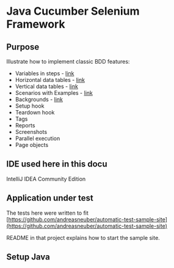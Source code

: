 # Java Cucumber Selenium Framework

## Purpose

Illustrate how to implement classic BDD features:

- Variables in steps - [link](https://github.com/andreasneuber/java-cucumber-selenium-framework/blob/master/src/test/resources/features/ConvertCelsius.feature)
- Horizontal data tables - [link](https://github.com/andreasneuber/java-cucumber-selenium-framework/blob/master/src/test/resources/features/Login.feature)
- Vertical data tables - [link](https://github.com/andreasneuber/java-cucumber-selenium-framework/blob/master/src/test/resources/features/ProvideYourDetails.feature)
- Scenarios with Examples - [link](https://github.com/andreasneuber/java-cucumber-selenium-framework/blob/master/src/test/resources/features/Creditcard.feature)
- Backgrounds - [link](https://github.com/andreasneuber/java-cucumber-selenium-framework/blob/master/src/test/resources/features/AdminPrivileges.feature)
- Setup hook
- Teardown hook
- Tags
- Reports
- Screenshots
- Parallel execution
- Page objects

## IDE used here in this docu

IntelliJ IDEA Community Edition

## Application under test

The tests here were written to
fit [https://github.com/andreasneuber/automatic-test-sample-site](https://github.com/andreasneuber/automatic-test-sample-site)

README in that project explains how to start the sample site.

## Setup Java
- Add Java SDK as outlined here: https://www.jetbrains.com/help/idea/sdk.html#supported-sdks
- Add system variable `JAVA_HOME` with path to SDK
- Reboot machine

## Setup Maven

Setup Maven, otherwise `mvn` commands below cannot be executed.
See [https://maven.apache.org/install.html](https://maven.apache.org/install.html)

Steps for Windows well explained here: https://phoenixnap.com/kb/install-maven-windows (don't forget to reboot).
Verify with `mvn --version`

## How to execute the tests

**Way 1:**
Run this command in your terminal (Mac/Linux/UNIX) or CMD (Windows):

```
mvn test
```

or

```
mvn clean verify
```

or with providing options (which also override what is set in the TestRunner file)

```
mvn test -D"cucumber.filter.tags=@Login"
```

After this you will see 2 new folders - target and test-output.
Directory test-output contains Spark test report.

**Way 2:**
Through IntelliJ UI. Right-click on project name, then choose "Run > (NG) All Tests"


## Update Maven packages

`mvn clean install -U`

## Principles for accomplishing good design

1) No driver invocation in step definitions
2) No instantiation of page objects and generic utils in step definitions (so no code like `xyz = new Class()` )
3) Follow official Java naming conventions - https://www.thoughtco.com/using-java-naming-conventions-2034199

